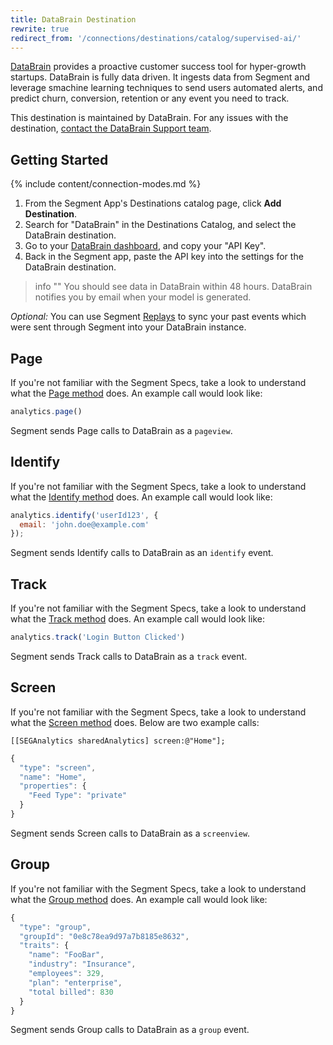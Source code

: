 ```yaml
---
title: DataBrain Destination
rewrite: true
redirect_from: '/connections/destinations/catalog/supervised-ai/'
---
```


[DataBrain](https://usedatabrain.com/?utm_source=segmentio&utm_medium=docs&utm_campaign=partners) provides a proactive customer success tool for hyper-growth startups. DataBrain is fully data driven. It ingests data from Segment and leverage smachine learning techniques to send users automated alerts, and predict churn, conversion, retention or any event you need to track.

This destination is maintained by DataBrain. For any issues with the destination, [contact the DataBrain Support team](mailto:support@usedatabrain.com).

## Getting Started

{% include content/connection-modes.md %}

1. From the Segment App's Destinations catalog page, click **Add Destination**.
2. Search for "DataBrain" in the Destinations Catalog, and select the DataBrain destination.
3. Go to your [DataBrain dashboard](https://api.usedatabrain.com/integrations), and copy your "API Key".
4. Back in the Segment app, paste the API key into the settings for the DataBrain destination.

> info ""
> You should see data in DataBrain within 48 hours. DataBrain notifies you by email when your model is generated.

*Optional:* You can use Segment [Replays](/docs/guides/what-is-replay/) to sync your past events which were sent through Segment into your DataBrain instance.

## Page

If you're not familiar with the Segment Specs, take a look to understand what the [Page method](/docs/connections/spec/page/) does. An example call would look like:

```js
analytics.page()
```

Segment sends Page calls to DataBrain as a `pageview`.

## Identify

If you're not familiar with the Segment Specs, take a look to understand what the [Identify method](/docs/connections/spec/identify/) does. An example call would look like:

```js
analytics.identify('userId123', {
  email: 'john.doe@example.com'
});
```

Segment sends Identify calls to DataBrain as an `identify` event.

## Track

If you're not familiar with the Segment Specs, take a look to understand what the [Track method](/docs/connections/spec/track/) does. An example call would look like:

```js
analytics.track('Login Button Clicked')
```

Segment sends Track calls to DataBrain as a `track` event.

## Screen

If you're not familiar with the Segment Specs, take a look to understand what the [Screen method](/docs/connections/spec/screen/) does. Below are two example calls:

```objc
[[SEGAnalytics sharedAnalytics] screen:@"Home"];
```

```js
{
  "type": "screen",
  "name": "Home",
  "properties": {
    "Feed Type": "private"
  }
}
```
Segment sends Screen calls to DataBrain as a `screenview`.

## Group

If you're not familiar with the Segment Specs, take a look to understand what the [Group method](/docs/connections/spec/group/) does. An example call would look like:

```js
{
  "type": "group",
  "groupId": "0e8c78ea9d97a7b8185e8632",
  "traits": {
    "name": "FooBar",
    "industry": "Insurance",
    "employees": 329,
    "plan": "enterprise",
    "total billed": 830
  }
}
```
Segment sends Group calls to DataBrain as a `group` event.
